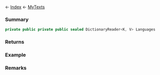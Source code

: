 ← [Index](Api-Index) ← [MyTexts](VRage.MyTexts)

### Summary

```csharp
private public private public sealed DictionaryReader<K, V> Languages
```

### Returns

### Example

### Remarks


